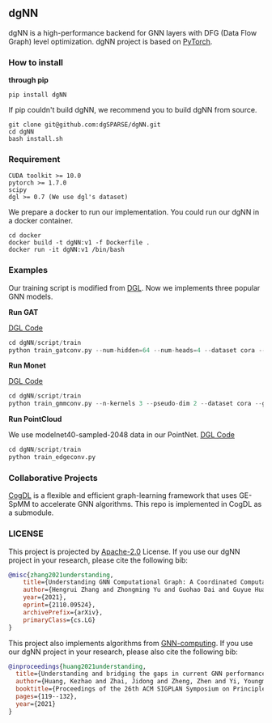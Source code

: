 ## dgNN

dgNN is a high-performance backend for GNN layers with DFG (Data Flow Graph) level optimization. dgNN project is based on [PyTorch](https://github.com/pytorch/pytorch).

### How to install

**through pip**

```
pip install dgNN
```

If pip couldn't build dgNN, we recommend you to build dgNN from source.

```shell
git clone git@github.com:dgSPARSE/dgNN.git
cd dgNN
bash install.sh
```

### Requirement

```
CUDA toolkit >= 10.0
pytorch >= 1.7.0
scipy
dgl >= 0.7 (We use dgl's dataset)
```

We prepare a docker to run our implementation. You could run our dgNN in a docker container.

```shell
cd docker
docker build -t dgNN:v1 -f Dockerfile .
docker run -it dgNN:v1 /bin/bash
```

### Examples

Our training script is modified from [DGL](https://github.com/dmlc/dgl). Now we implements three popular GNN models.

**Run GAT**

[DGL Code](https://github.com/dmlc/dgl/tree/master/examples/pytorch/gat)

```python
cd dgNN/script/train
python train_gatconv.py --num-hidden=64 --num-heads=4 --dataset cora --gpu 0
```

**Run Monet**

[DGL Code](https://github.com/dmlc/dgl/tree/master/examples/pytorch/monet)

```python
cd dgNN/script/train
python train_gmmconv.py --n-kernels 3 --pseudo-dim 2 --dataset cora --gpu 0
```

**Run PointCloud**

We use modelnet40-sampled-2048 data in our PointNet. [DGL Code](https://github.com/dmlc/dgl/tree/master/examples/pytorch/pointcloud)

```python
cd dgNN/script/train
python train_edgeconv.py
```

### Collaborative Projects

[CogDL](https://github.com/THUDM/cogdl) is a flexible and efficient graph-learning framework that uses GE-SpMM to accelerate GNN algorithms. This repo is implemented in CogDL as a submodule.

### LICENSE

This project is projected by [Apache-2.0](https://github.com/dgSPARSE/dgNN/blob/main/LICENSE) License.
If you use our dgNN project in your research, please cite the following bib:

```bibtex
@misc{zhang2021understanding,
    title={Understanding GNN Computational Graph: A Coordinated Computation, IO, and Memory Perspective},
    author={Hengrui Zhang and Zhongming Yu and Guohao Dai and Guyue Huang and Yufei Ding and Yuan Xie and Yu Wang},
    year={2021},
    eprint={2110.09524},
    archivePrefix={arXiv},
    primaryClass={cs.LG}
}
```

This project also implements algorithms from [GNN-computing](https://github.com/xxcclong/GNN-Computing). If you use our dgNN project in your research, please also cite the following bib:

```bibtex
@inproceedings{huang2021understanding,
  title={Understanding and bridging the gaps in current GNN performance optimizations},
  author={Huang, Kezhao and Zhai, Jidong and Zheng, Zhen and Yi, Youngmin and Shen, Xipeng},
  booktitle={Proceedings of the 26th ACM SIGPLAN Symposium on Principles and Practice of Parallel Programming},
  pages={119--132},
  year={2021}
}
```
